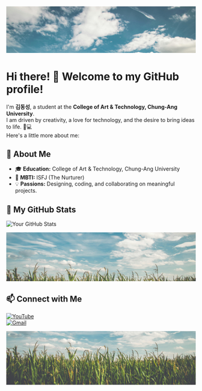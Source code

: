 # ![Section Divider](1.jpg)
# Hi there! 👋 Welcome to my GitHub profile!



I'm **김동성**, a student at the **College of Art & Technology, Chung-Ang University**.  
I am driven by creativity, a love for technology, and the desire to bring ideas to life. 🎨💻  
Here's a little more about me:





## 🌱 About Me

- 🎓 **Education:** College of Art & Technology, Chung-Ang University  
- 🧠 **MBTI:** ISFJ (The Nurturer)  
- 💡 **Passions:** Designing, coding, and collaborating on meaningful projects.  





## 🌟 My GitHub Stats
![Your GitHub Stats](https://github-readme-stats.vercel.app/api?username=YourUsername&show_icons=true&theme=radical)





![Section Divider](2.jpg)







## 📫 Connect with Me
[![YouTube](https://img.shields.io/badge/-YouTube-red?style=flat&logo=YouTube&logoColor=white)](https://www.youtube.com/@%EA%B9%80%EB%8F%99%EC%84%B1-p3u)  
[![Gmail](https://img.shields.io/badge/-Gmail-D14836?style=flat&logo=Gmail&logoColor=white)](mailto:dongsung1939@gmail.com)


![Section Divider](3.jpg)
